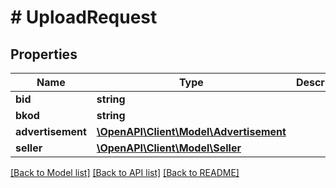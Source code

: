 # # UploadRequest

## Properties

Name | Type | Description | Notes
------------ | ------------- | ------------- | -------------
**bid** | **string** |  | [optional]
**bkod** | **string** |  | [optional]
**advertisement** | [**\OpenAPI\Client\Model\Advertisement**](Advertisement.md) |  | [optional]
**seller** | [**\OpenAPI\Client\Model\Seller**](Seller.md) |  | [optional]

[[Back to Model list]](../../README.md#models) [[Back to API list]](../../README.md#endpoints) [[Back to README]](../../README.md)
